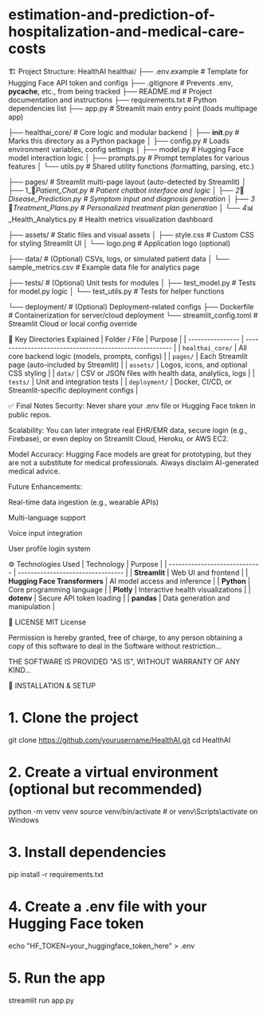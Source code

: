 # estimation-and-prediction-of-hospitalization-and-medical-care-costs

🏗️ Project Structure: HealthAI
healthai/
├── .env.example                    # Template for Hugging Face API token and configs
├── .gitignore                      # Prevents .env, __pycache__, etc., from being tracked
├── README.md                       # Project documentation and instructions
├── requirements.txt                # Python dependencies list
├── app.py                          # Streamlit main entry point (loads multipage app)

├── healthai_core/                  # Core logic and modular backend
│   ├── __init__.py                 # Marks this directory as a Python package
│   ├── config.py                   # Loads environment variables, config settings
│   ├── model.py                    # Hugging Face model interaction logic
│   ├── prompts.py                  # Prompt templates for various features
│   └── utils.py                    # Shared utility functions (formatting, parsing, etc.)

├── pages/                          # Streamlit multi-page layout (auto-detected by Streamlit)
│   ├── 1_💬_Patient_Chat.py         # Patient chatbot interface and logic
│   ├── 2_🧪_Disease_Prediction.py   # Symptom input and diagnosis generation
│   ├── 3_💊_Treatment_Plans.py      # Personalized treatment plan generation
│   └── 4_📊_Health_Analytics.py     # Health metrics visualization dashboard

├── assets/                         # Static files and visual assets
│   ├── style.css                   # Custom CSS for styling Streamlit UI
│   └── logo.png                    # Application logo (optional)

├── data/                           # (Optional) CSVs, logs, or simulated patient data
│   └── sample_metrics.csv          # Example data file for analytics page

├── tests/                          # (Optional) Unit tests for modules
│   ├── test_model.py               # Tests for model.py logic
│   └── test_utils.py               # Tests for helper functions

└── deployment/                     # (Optional) Deployment-related configs
    ├── Dockerfile                  # Containerization for server/cloud deployment
    └── streamlit_config.toml       # Streamlit Cloud or local config override



📁 Key Directories Explained
| Folder / File    | Purpose                                                 |
| ---------------- | ------------------------------------------------------- |
| `healthai_core/` | All core backend logic (models, prompts, configs)       |
| `pages/`         | Each Streamlit page (auto-included by Streamlit)        |
| `assets/`        | Logos, icons, and optional CSS styling                  |
| `data/`          | CSV or JSON files with health data, analytics, logs     |
| `tests/`         | Unit and integration tests                              |
| `deployment/`    | Docker, CI/CD, or Streamlit-specific deployment configs |



✅ Final Notes
Security: Never share your .env file or Hugging Face token in public repos.

Scalability: You can later integrate real EHR/EMR data, secure login (e.g., Firebase), or even deploy on Streamlit Cloud, Heroku, or AWS EC2.

Model Accuracy: Hugging Face models are great for prototyping, but they are not a substitute for medical professionals. Always disclaim AI-generated medical advice.

Future Enhancements:

Real-time data ingestion (e.g., wearable APIs)

Multi-language support

Voice input integration

User profile login system

⚙️ Technologies Used
| Technology                    | Purpose                           |
| ----------------------------- | --------------------------------- |
| **Streamlit**                 | Web UI and frontend               |
| **Hugging Face Transformers** | AI model access and inference     |
| **Python**                    | Core programming language         |
| **Plotly**                    | Interactive health visualizations |
| **dotenv**                    | Secure API token loading          |
| **pandas**                    | Data generation and manipulation  |



📄 LICENSE
MIT License

Permission is hereby granted, free of charge, to any person obtaining a copy
of this software to deal in the Software without restriction...

THE SOFTWARE IS PROVIDED "AS IS", WITHOUT WARRANTY OF ANY KIND...


🚀 INSTALLATION & SETUP
# 1. Clone the project
git clone https://github.com/yourusername/HealthAI.git
cd HealthAI

# 2. Create a virtual environment (optional but recommended)
python -m venv venv
source venv/bin/activate  # or venv\Scripts\activate on Windows

# 3. Install dependencies
pip install -r requirements.txt

# 4. Create a .env file with your Hugging Face token
echo "HF_TOKEN=your_huggingface_token_here" > .env

# 5. Run the app
streamlit run app.py



